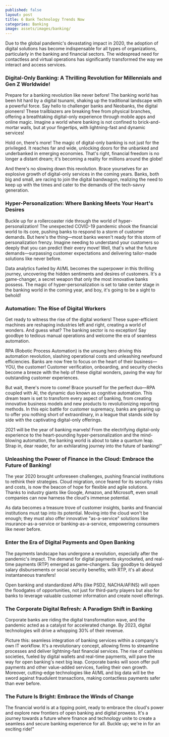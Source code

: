 ```yaml
---
published: false
layout: post
title: 6 Bank Technology Trends Now
categories: Banking
image: assets/images/banking/
---
```

Due to the global pandemic's devastating impact in 2020, the adoption of digital solutions has become indispensable for all types of organizations, particularly in the banking and financial sectors. The widespread need for contactless and virtual operations has significantly transformed the way we interact and access services.

### Digital-Only Banking: A Thrilling Revolution for Millennials and Gen Z Worldwide!
Prepare for a banking revolution like never before! The banking world has been hit hard by a digital tsunami, shaking up the traditional landscape with a powerful force. Say hello to challenger banks and Neobanks, the digital pioneers! These trailblazers are breaking free from physical branches, offering a breathtaking digital-only experience through mobile apps and online magic. Imagine a world where banking is not confined to brick-and-mortar walls, but at your fingertips, with lightning-fast and dynamic services!

Hold on, there's more! The magic of digital-only banking is not just for the privileged. It reaches far and wide, unlocking doors for the unbanked and underbanked in emerging economies. That's right, financial freedom is no longer a distant dream; it's becoming a reality for millions around the globe!

And there's no slowing down this revolution. Brace yourselves for an explosive growth of digital-only services in the coming years. Banks, both big and small, are racing to join the digital bandwagon, realizing the need to keep up with the times and cater to the demands of the tech-savvy generation.

### Hyper-Personalization: Where Banking Meets Your Heart's Desires
Buckle up for a rollercoaster ride through the world of hyper-personalization! The unexpected COVID-19 pandemic shook the financial world to its core, pushing banks to respond to a storm of customer demands. But here's the thing—most banks weren't ready for this storm of personalization frenzy. Imagine needing to understand your customers so deeply that you can predict their every move! Well, that's what the future demands—surpassing customer expectations and delivering tailor-made solutions like never before.

Data analytics fueled by AI/ML becomes the superpower in this thrilling journey, uncovering the hidden sentiments and desires of customers. It's a game-changer, a secret weapon that only the most innovative banks possess. The magic of hyper-personalization is set to take center stage in the banking world in the coming year, and boy, it's going to be a sight to behold!

### Automation: The Rise of Digital Workers
Get ready to witness the rise of the digital workers! These super-efficient machines are reshaping industries left and right, creating a world of wonders. And guess what? The banking sector is no exception! Say goodbye to tedious manual operations and welcome the era of seamless automation.

RPA (Robotic Process Automation) is the unsung hero driving this automation revolution, slashing operational costs and unleashing newfound efficiencies. Banks are now free to focus on the heart of their business—YOU, the customer! Customer verification, onboarding, and security checks become a breeze with the help of these digital wonders, paving the way for outstanding customer experiences.

But wait, there's more to come! Brace yourself for the perfect duo—RPA coupled with AI, the dynamic duo known as cognitive automation. This dream team is set to transform every aspect of banking, from creating innovative business models and new products to revolutionizing reporting methods. In this epic battle for customer supremacy, banks are gearing up to offer you nothing short of extraordinary, in a league that stands side by side with the captivating digital-only offerings.

2021 will be the year of banking marvels! From the electrifying digital-only experience to the heart-pounding hyper-personalization and the mind-blowing automation, the banking world is about to take a quantum leap. Strap in, dear reader, for an exhilarating journey into the future of banking!"

### Unleashing the Power of Finance in the Cloud: Embrace the Future of Banking!
The year 2020 brought unforeseen challenges, pushing financial institutions to rethink their strategies. Cloud migration, once feared for its security risks and costs, is now the beacon of hope for flexible and agile solutions. Thanks to industry giants like Google, Amazon, and Microsoft, even small companies can now harness the cloud's immense potential.

As data becomes a treasure trove of customer insights, banks and financial institutions must tap into its potential. Moving into the cloud won't be enough; they must also offer innovative "as-a-service" solutions like insurance-as-a-service or banking-as-a-service, empowering consumers like never before.

### Enter the Era of Digital Payments and Open Banking
The payments landscape has undergone a revolution, especially after the pandemic's impact. The demand for digital payments skyrocketed, and real-time payments (RTP) emerged as game-changers. Say goodbye to delayed salary disbursements or social security benefits; with RTP, it's all about instantaneous transfers!

Open banking and standardized APIs (like PSD2, NACHA/AFINS) will open the floodgates of opportunities, not just for third-party players but also for banks to leverage valuable customer information and create novel offerings.

### The Corporate Digital Refresh: A Paradigm Shift in Banking
Corporate banks are riding the digital transformation wave, and the pandemic acted as a catalyst for accelerated change. By 2023, digital technologies will drive a whopping 30% of their revenue.

Picture this: seamless integration of banking services within a company's own IT workflow. It's a revolutionary concept, allowing firms to streamline processes and deliver lightning-fast financial services. The rise of cashless societies, fueled by digital wallets and real-time payments, will pave the way for open banking's next big leap. Corporate banks will soon offer pull payments and other value-added services, fueling their own growth.
Moreover, cutting-edge technologies like AI/ML and big data will be the sword against fraudulent transactions, making contactless payments safer than ever before.

### The Future Is Bright: Embrace the Winds of Change
The financial world is at a tipping point, ready to embrace the cloud's power and explore new frontiers of open banking and digital prowess. It's a journey towards a future where finance and technology unite to create a seamless and secure banking experience for all. Buckle up; we're in for an exciting ride!"

